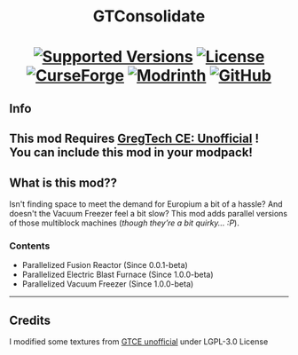 <h1 align="center">GTConsolidate</h1>
<h1 align="center">
    <a href="https://www.curseforge.com/minecraft/mc-mods/gtconsolidate"><img src="https://img.shields.io/badge/Available%20for-MC%201.12.2%20-informational?style=for-the-badge" alt="Supported Versions"></a>
    <a href="https://github.com/MrKono/GTConsolidate/blob/master/LICENSE"><img src="https://img.shields.io/github/license/MrKono/GTConsolidate?style=for-the-badge" alt="License"></a>
    <br>
    <a href="https://www.curseforge.com/minecraft/mc-mods/gtconsolidate"><img src="https://cf.way2muchnoise.eu/1178654.svg?badge_style=for_the_badge" alt="CurseForge"></a>
    <a href="https://modrinth.com/mod/gtconsolidate"><img src="https://img.shields.io/modrinth/dt/gtconsolidate?logo=modrinth&label=&suffix=%20&style=for-the-badge&color=2d2d2d&labelColor=5ca424&logoColor=1c1c1c" alt="Modrinth"></a>
    <a href="https://github.com/MrKono/GTConsolidate/releases"><img src="https://img.shields.io/github/downloads/MrKono/GTConsolidate/total?sort=semver&logo=github&label=&style=for-the-badge&color=2d2d2d&labelColor=545454&logoColor=FFFFFF" alt="GitHub"></a>
</h1>

## Info 
**This mod Requires [GregTech CE: Unofficial](https://github.com/GregTechCEu/GregTech) !**<br>
You can include this mod in your modpack!
---
## What is this mod??
Isn't finding space to meet the demand for Europium a bit of a hassle? And doesn't the Vacuum Freezer feel a bit slow? This mod adds parallel versions of those multiblock machines (_though they’re a bit quirky... :P_).
### Contents
- Parallelized Fusion Reactor (Since 0.0.1-beta)  
- Parallelized Electric Blast Furnace (Since 1.0.0-beta)  
- Parallelized Vacuum Freezer (Since 1.0.0-beta)
---
## Credits
I modified some textures from [GTCE unofficial](https://github.com/GregTechCEu/GregTech) under LGPL-3.0 License
